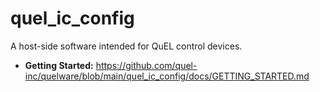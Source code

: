 # quel_ic_config

A host-side software intended for QuEL control devices.

- **Getting Started:** https://github.com/quel-inc/quelware/blob/main/quel_ic_config/docs/GETTING_STARTED.md
